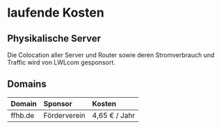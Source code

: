 # laufende Kosten

## Physikalische Server

Die Colocation aller Server und Router sowie deren Stromverbrauch und Traffic wird von LWLcom gesponsort.

## Domains

| Domain          | Sponsor       | Kosten        |
|:----------------|:--------------|:--------------|
| ffhb.de         | Förderverein  | 4,65 € / Jahr |

